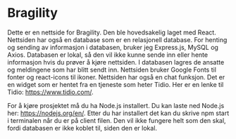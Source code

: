 # Bragility

Dette er en nettside for Bragility. Den ble hovedsakelig laget med React. Nettsiden har også en database som er en relasjonell database. For henting og sending av informasjon i databasen, bruker jeg Express.js, MySQL og Axios. Databasen er lokal, så den vil ikke kunne sende inn eller hente informasjon hvis du prøver å kjøre nettsiden. I databasen lagres de ansatte og meldingene som har blitt sendt inn. Nettsiden bruker Google Fonts til fonter og react-icons til ikoner. Nettsiden har også en chat funksjon. Det er en widget som er hentet fra en tjeneste som heter Tidio. Her er en lenke til Tidio: https://www.tidio.com/.

For å kjøre prosjektet må du ha Node.js installert. Du kan laste ned Node.js her: https://nodejs.org/en/. Etter du har installert det kan du skrive npm start i terminalen når du er på client filen. Den vil ikke fungere helt som den skal, fordi databasen er ikke koblet til, siden den er lokal.
